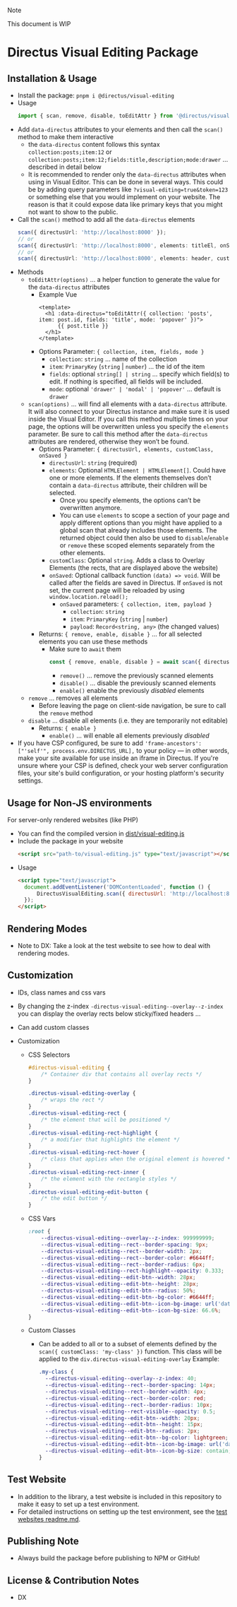 > [!NOTE]  
> This document is WIP

# Directus Visual Editing Package

## Installation & Usage

- Install the package: `pnpm i @directus/visual-editing`
- Usage
  ```ts
  import { scan, remove, disable, toEditAttr } from '@directus/visual-editing';
  ```
- Add `data-directus` attributes to your elements and then call the `scan()` method to make them interactive
  - the `data-directus` content follows this syntax `collection:posts;item:12` or
    `collection:posts;item:12;fields:title,description;mode:drawer` … described in detail below
  - It is recommended to render only the `data-directus` attributes when using in Visual Editor. This can be done in
    several ways. This could be by adding query parameters like `?visual-editing=true&token=123` or something else that
    you would implement on your website. The reason is that it could expose data like primary keys that you might not
    want to show to the public.
- Call the `scan()` method to add all the `data-directus` elements
  ```ts
  scan({ directusUrl: 'http://localhost:8000' });
  // or
  scan({ directusUrl: 'http://localhost:8000', elements: titleEl, onSaved: () => refresh() });
  // or
  scan({ directusUrl: 'http://localhost:8000', elements: header, customClass: 'my-class' });
  ```
- Methods
  - `toEditAttr(options)` … a helper function to generate the value for the `data-directus` attributes
    - Example Vue
      ```vue
      <template>
      	<h1 :data-directus="toEditAttr({ collection: 'posts', item: post.id, fields: 'title', mode: 'popover' })">
      		{{ post.title }}
      	</h1>
      </template>
      ```
    - Options Parameter: `{ collection, item, fields, mode }`
      - `collection`: `string` … name of the collection
      - `item`: `PrimaryKey` (`string` | `number`) … the id of the item
      - `fields`: optional `string[] | string` … specify which field(s) to edit. If nothing is specified, all fields
        will be included.
      - `mode`: optional `'drawer' | 'modal' | 'popover'` … default is `drawer`
  - `scan(options)` … will find all elements with a `data-directus` attribute. It will also connect to your Directus
    instance and make sure it is used inside the Visual Editor. If you call this method multiple times on your page, the
    options will be overwritten unless you specify the `elements` parameter. Be sure to call this method after the
    `data-directus` attributes are rendered, otherwise they won’t be found.
    - Options Parameter: `{ directusUrl, elements, customClass, onSaved }`
      - `directusUrl`: `string` (required)
      - `elements`: Optional `HTMLElement | HTMLElement[]`. Could have one or more elements. If the elements themselves
        don’t contain a `data-directus` attribute, their children will be selected.
        - Once you specify elements, the options can’t be overwritten anymore.
        - You can use `elements` to scope a section of your page and apply different options than you might have applied
          to a global scan that already includes those elements. The returned object could then also be used to
          `disable`/`enable` or `remove` these scoped elements separately from the other elements.
      - `customClass`: Optional `string`. Adds a class to Overlay Elements (the rects, that are displayed above the
        website)
      - `onSaved`: Optional callback function `(data) => void`. Will be called after the fields are saved in Directus.
        If `onSaved` is not set, the current page will be reloaded by using `window.location.reload();`
        - `onSaved` parameters: `{ collection, item, payload }`
          - `collection`: `string`
          - `item`: `PrimaryKey` (`string` | `number`)
          - `payload`: `Record<string, any>` (the changed values)
    - Returns: `{ remove, enable, disable }` … for all selected elements you can use these methods
      - Make sure to `await` them
        ```ts
        const { remove, enable, disable } = await scan({ directusUrl });
        ```
        - `remove()` … remove the previously scanned elements
        - `disable()` … disable the previously scanned elements
        - `enable()` enable the previously _disabled_ elements
  - `remove` … removes all elements
    - Before leaving the page on client-side navigation, be sure to call the `remove` method
  - `disable` … disable all elements (i.e. they are temporarily not editable)
    - Returns: `{ enable }`
      - `enable()` … will enable all elements previously _disabled_
- If you have CSP configured, be sure to add `'frame-ancestors': ["'self'", process.env.DIRECTUS_URL],` to your policy —
  in other words, make your site available for use inside an iframe in Directus. If you're unsure where your CSP is
  defined, check your web server configuration files, your site's build configuration, or your hosting platform's
  security settings.

## Usage for Non-JS environments

For server-only rendered websites (like PHP)

- You can find the compiled version in [dist/visual-editing.js](dist/visual-editing.js)
- Include the package in your website
  ```html
  <script src="path-to/visual-editing.js" type="text/javascript"></script>
  ```
- Usage
  ```html
  <script type="text/javascript">
  	document.addEventListener('DOMContentLoaded', function () {
  		DirectusVisualEditing.scan({ directusUrl: 'http://localhost:8000' });
  	});
  </script>
  ```

## Rendering Modes

- Note to DX: Take a look at the test website to see how to deal with rendering modes.

## Customization

- IDs, class names and css vars
- By changing the z-index `-directus-visual-editing--overlay--z-index` you can display the overlay rects below
  sticky/fixed headers …
- Can add custom classes

- Customization

  - CSS Selectors

    ```css
    #directus-visual-editing {
    	/* Container div that contains all overlay rects */
    }

    .directus-visual-editing-overlay {
    	/* wraps the rect */
    }
    .directus-visual-editing-rect {
    	/* the element that will be positioned */
    }
    .directus-visual-editing-rect-highlight {
    	/* a modifier that highlights the element */
    }
    .directus-visual-editing-rect-hover {
    	/* class that applies when the original element is hovered */
    }
    .directus-visual-editing-rect-inner {
    	/* the element with the rectangle styles */
    }
    .directus-visual-editing-edit-button {
    	/* the edit button */
    }
    ```

  - CSS Vars
    ```css
    :root {
    	--directus-visual-editing--overlay--z-index: 999999999;
    	--directus-visual-editing--rect--border-spacing: 9px;
    	--directus-visual-editing--rect--border-width: 2px;
    	--directus-visual-editing--rect--border-color: #6644ff;
    	--directus-visual-editing--rect--border-radius: 6px;
    	--directus-visual-editing--rect-highlight--opacity: 0.333;
    	--directus-visual-editing--edit-btn--width: 28px;
    	--directus-visual-editing--edit-btn--height: 28px;
    	--directus-visual-editing--edit-btn--radius: 50%;
    	--directus-visual-editing--edit-btn--bg-color: #6644ff;
    	--directus-visual-editing--edit-btn--icon-bg-image: url('data:image/svg+xml,<svg>…</svg>');
    	--directus-visual-editing--edit-btn--icon-bg-size: 66.6%;
    }
    ```
  - Custom Classes
    - Can be added to all or to a subset of elements defined by the `scan({ customClass: 'my-class' })` function. This
      class will be applied to the `div.directus-visual-editing-overlay` Example:
      ```css
      .my-class {
      	--directus-visual-editing--overlay--z-index: 40;
      	--directus-visual-editing--rect--border-spacing: 14px;
      	--directus-visual-editing--rect--border-width: 4px;
      	--directus-visual-editing--rect--border-color: red;
      	--directus-visual-editing--rect--border-radius: 10px;
      	--directus-visual-editing--rect-visible--opacity: 0.5;
      	--directus-visual-editing--edit-btn--width: 20px;
      	--directus-visual-editing--edit-btn--height: 15px;
      	--directus-visual-editing--edit-btn--radius: 2px;
      	--directus-visual-editing--edit-btn--bg-color: lightgreen;
      	--directus-visual-editing--edit-btn--icon-bg-image: url('data:image/svg+xml,<svg>…</svg>');
      	--directus-visual-editing--edit-btn--icon-bg-size: contain;
      }
      ```

## Test Website

- In addition to the library, a test website is included in this repository to make it easy to set up a test
  environment.
- For detailed instructions on setting up the test environment, see the
  [test websites readme.md](test-website/readme.md).

## Publishing Note

- Always build the package before publishing to NPM or GitHub!

## License & Contribution Notes

- DX
